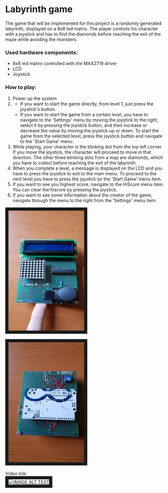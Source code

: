 # Labyrinth game

The game that will be implemented for this project is a randomly generated labyrinth, displayed on a 8x8 led matrix. The player controls his character with a joystick and has to find the diamonds before reaching the exit of the maze while avoiding the monsters.

### Used hardware components:
- 8x8 led matrix controlled with the MAX2719 driver
- LCD
- Joystick

### How to play:
1. Power up the system
2. - If you want to start the game directly, from level 1, just press the joystick's button.
   - If you want to start the game from a certain level, you have to navigate to the 'Settings' menu by moving the joystick to the right, select it by pressing the joystick button, and then increase or decrease the value by moving the joystick up or down. To start the game from the selected level, press the joystick button and navigate to the 'Start Game' menu.
3. While playing, your character is the blinking dot from the top left corner. If you move the joystick, the character will proceed to move in that direction. The other three blinking dots from a map are diamonds, which you have to collect before reaching the exit of the labyrinth.
4. When you complete a level, a message is displayed on the LCD and you have to press the joystick to exit to the main menu. To proceed to the next level you have to press the joystick on the 'Start Game' menu item.
5. If you want to see you highest score, navigate to the HiScore menu item. You can clear the hiscore by pressing the joystick.
6. If you want to see some information about the creator of the game, navigate through the menu to the right from the 'Settings' menu item.

<style>
.rotateimg90 {
  -webkit-transform:rotate(90deg);
  -moz-transform: rotate(90deg);
  -ms-transform: rotate(90deg);
  -o-transform: rotate(90deg);
  transform: rotate(90deg);
}
</style>

<img src="https://raw.githubusercontent.com/surdubob/IntroductionToRobotics/master/Matrix_game/20191216_154810.jpg" 
alt="IMAGE ALT TEXT" width="240" height="380" border="10" class="rotate90"/>

<img src="https://raw.githubusercontent.com/surdubob/IntroductionToRobotics/master/Matrix_game/20191216_154819.jpg" 
alt="IMAGE ALT TEXT" width="240" height="380" border="10" class="rotate90"/>

Video link: <br>
<a href="https://youtu.be/zgKBmGQqvbI" target="_blank"><img src="http://img.youtube.com/vi/zgKBmGQqvbI/0.jpg" 
alt="IMAGE ALT TEXT" width="240" height="180" border="10" /></a>
